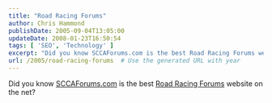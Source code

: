 ```yaml
---
title: "Road Racing Forums"
author: Chris Hammond
publishDate: 2005-09-04T13:05:00
updateDate: 2008-01-23T16:50:54
tags: [ 'SEO', 'Technology' ]
excerpt: "Did you know SCCAForums.com is the best Road Racing Forums website on the..."
url: /2005/road-racing-forums  # Use the generated URL with year
---
```

Did you know <A href="https://sccaforums.com/">SCCAForums.com</A> is the best <A href="https://sccaforums.com/forums/24/ShowForum.aspx">Road Racing Forums</A> website on the net?
